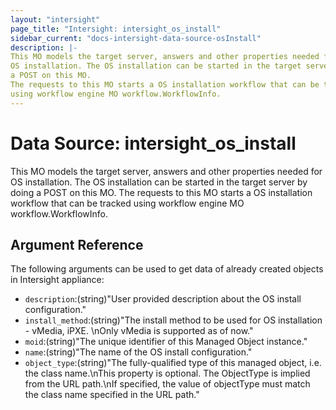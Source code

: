 ```yaml
---
layout: "intersight"
page_title: "Intersight: intersight_os_install"
sidebar_current: "docs-intersight-data-source-osInstall"
description: |-
This MO models the target server, answers and other properties needed for
OS installation. The OS installation can be started in the target server by doing
a POST on this MO.
The requests to this MO starts a OS installation workflow that can be tracked
using workflow engine MO workflow.WorkflowInfo.
---
```


# Data Source: intersight_os_install
This MO models the target server, answers and other properties needed for
OS installation. The OS installation can be started in the target server by doing
a POST on this MO.
The requests to this MO starts a OS installation workflow that can be tracked
using workflow engine MO workflow.WorkflowInfo.
## Argument Reference
The following arguments can be used to get data of already created objects in Intersight appliance:
* `description`:(string)"User provided description about the OS install configuration."
* `install_method`:(string)"The install method to be used for OS installation - vMedia, iPXE. \nOnly vMedia is supported as of now."
* `moid`:(string)"The unique identifier of this Managed Object instance."
* `name`:(string)"The name of the OS install configuration."
* `object_type`:(string)"The fully-qualified type of this managed object, i.e. the class name.\nThis property is optional. The ObjectType is implied from the URL path.\nIf specified, the value of objectType must match the class name specified in the URL path."
